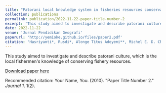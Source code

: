 ```yaml
---
title: "Patorani local knowledge system in fisheries resources conservation education in Galesong District South Sulawesi"
collection: publications
permalink: publication/2022-11-22-paper-title-number-2
excerpt: 'This study aimed to investigate and describe patorani culture, which is the local fishermen's knowledge of conserving fishery resources.'
date: 2022-11-22
venue: 'Jurnal Pendidikan Geografi'
paperurl: 'http://yemioke.github.io/files/paper2.pdf'
citation: 'Hasriyanti*, Rusdi*, Alonge Titus Adeyemi**, Michel E. D. Chaves***, Erman Syarif*(2022). &quot; Patorani local knowledge system in fisheries resources conservation education in Galesong District South Sulawesi.&quot; <i>Jurnal Pendidikan Geografi</i>. 1(2).'
---
```

This study aimed to investigate and describe patorani culture, which is the local fishermen's knowledge of conserving fishery resources.

[Download paper here](http://yemioke.github.io/files/paper2.pdf)

Recommended citation: Your Name, You. (2010). "Paper Title Number 2." <i>Journal 1</i>. 1(2).

